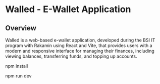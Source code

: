 # Walled - E-Wallet Application

## Overview

Walled is a web-based e-wallet application, developed during the BSI IT program with Rakamin using React and Vite, that provides users with a modern and responsive interface for managing their finances, including viewing balances, transferring funds, and topping up accounts.

npm install

npm run dev
